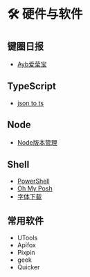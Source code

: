 # 🛠️ 硬件与软件

## 键圈日报

- [Ayb爱莹宝](https://space.bilibili.com/57276677/dynamic)

## TypeScript

- [json to ts](https://learn.microsoft.com/zh-cn/powershell/)

## Node

- [Node版本管理](https://github.com/Schniz/fnm)

## Shell

- [PowerShell](https://learn.microsoft.com/zh-cn/powershell/)
- [Oh My Posh](https://ohmyposh.dev/)
- [字体下载](https://www.nerdfonts.com/)

## 常用软件

- UTools
- Apifox
- Pixpin
- geek
- Quicker